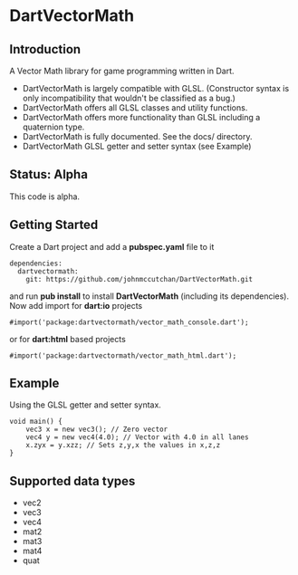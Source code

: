 DartVectorMath
==============

## Introduction ##

A Vector Math library for game programming written in Dart.

* DartVectorMath is largely compatible with GLSL.
(Constructor syntax is only incompatibility that wouldn't be classified as a bug.)
* DartVectorMath offers all GLSL classes and utility functions.
* DartVectorMath offers more functionality than GLSL including a quaternion type.
* DartVectorMath is fully documented. See the docs/ directory.
* DartVectorMath GLSL getter and setter syntax (see Example)

## Status: Alpha ##
This code is alpha.

## Getting Started ##
Create a Dart project and add a **pubspec.yaml** file to it

```
dependencies:
  dartvectormath:
    git: https://github.com/johnmccutchan/DartVectorMath.git
```
and run **pub install** to install **DartVectorMath** (including its dependencies). Now add import for **dart:io** projects

```
#import('package:dartvectormath/vector_math_console.dart');
```
or for **dart:html** based projects

```
#import('package:dartvectormath/vector_math_html.dart');
```

## Example ##

Using the GLSL getter and setter syntax.

```
void main() {
	vec3 x = new vec3(); // Zero vector
	vec4 y = new vec4(4.0); // Vector with 4.0 in all lanes
	x.zyx = y.xzz; // Sets z,y,x the values in x,z,z
}
``` 

## Supported data types ##

* vec2
* vec3
* vec4
* mat2
* mat3
* mat4
* quat
